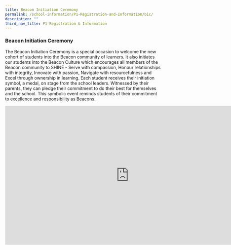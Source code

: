 ```yaml
---
title: Beacon Initiation Ceremony
permalink: /school-information/P1-Registration-and-Information/bic/
description: ""
third_nav_title: P1 Registration & Information
---
```

### Beacon Initiation Ceremony

The Beacon Initiation Ceremony is a special occasion to welcome the new cohort of students into the Beacon community of learners. It also initiates our students into the Beacon Culture which encourages all members of the Beacon community to SHINE - Serve with compassion, Honour relationships with integrity, Innovate with passion, Navigate with resourcefulness and Excel through ownership in learning. Each student receives their initiation symbol, a medal, on stage from the school leaders. Witnessed by their parents, they can pledge their commitment to do their best for themselves and the school. This symbolic event reminds students of their commitment to excellence and responsibility as Beacons.

<iframe allowfullscreen="true" height="450" width="800" frameborder="0" src="https://docs.google.com/presentation/d/e/2PACX-1vQgIjgKGwvO2cuff3Nv8QUIwWfK4HeBWCCn650lWis1i5Rzudb5VIJ3mCvNQcQLjVniAOl71_azrCPr/embed?start=false&amp;loop=false&amp;delayms=3000"></iframe>